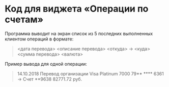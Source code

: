# Код для виджета «Операции по счетам»
Программа выводит на экран список из 5 последних выполненных клиентом операций в формате:

><дата перевода> <описание перевода>
<откуда> -> <куда>
<сумма перевода> <валюта>
 

Пример вывода для одной операции:

>14.10.2018 Перевод организации
Visa Platinum 7000 79** **** 6361 -> Счет **9638
82771.72 руб.
 



